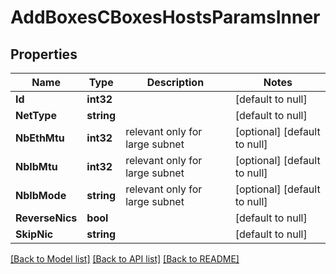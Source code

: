 # AddBoxesCBoxesHostsParamsInner

## Properties
Name | Type | Description | Notes
------------ | ------------- | ------------- | -------------
**Id** | **int32** |  | [default to null]
**NetType** | **string** |  | [default to null]
**NbEthMtu** | **int32** | relevant only for large subnet | [optional] [default to null]
**NbIbMtu** | **int32** | relevant only for large subnet | [optional] [default to null]
**NbIbMode** | **string** | relevant only for large subnet | [optional] [default to null]
**ReverseNics** | **bool** |  | [default to null]
**SkipNic** | **string** |  | [default to null]

[[Back to Model list]](../README.md#documentation-for-models) [[Back to API list]](../README.md#documentation-for-api-endpoints) [[Back to README]](../README.md)


